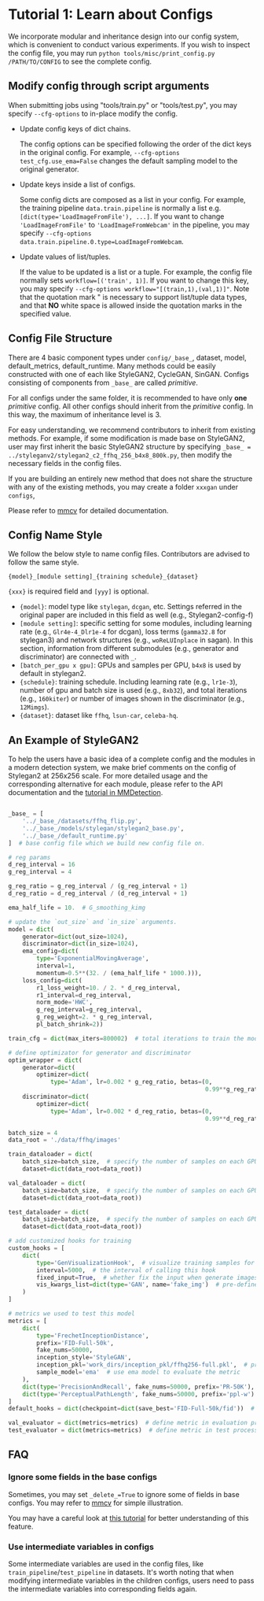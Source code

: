 # Tutorial 1: Learn about Configs

We incorporate modular and inheritance design into our config system, which is convenient to conduct various experiments.
If you wish to inspect the config file, you may run `python tools/misc/print_config.py /PATH/TO/CONFIG` to see the complete config.

## Modify config through script arguments

When submitting jobs using "tools/train.py" or "tools/test.py", you may specify `--cfg-options` to in-place modify the config.

- Update config keys of dict chains.

  The config options can be specified following the order of the dict keys in the original config.
  For example, `--cfg-options test_cfg.use_ema=False` changes the default sampling model to the original generator.

- Update keys inside a list of configs.

  Some config dicts are composed as a list in your config. For example, the training pipeline `data.train.pipeline` is normally a list
  e.g. `[dict(type='LoadImageFromFile'), ...]`. If you want to change `'LoadImageFromFile'` to `'LoadImageFromWebcam'` in the pipeline,
  you may specify `--cfg-options data.train.pipeline.0.type=LoadImageFromWebcam`.

- Update values of list/tuples.

  If the value to be updated is a list or a tuple. For example, the config file normally sets `workflow=[('train', 1)]`. If you want to
  change this key, you may specify `--cfg-options workflow="[(train,1),(val,1)]"`. Note that the quotation mark " is necessary to
  support list/tuple data types, and that **NO** white space is allowed inside the quotation marks in the specified value.

## Config File Structure

There are 4 basic component types under `config/_base_`, dataset, model, default_metrics, default_runtime.
Many methods could be easily constructed with one of each like StyleGAN2, CycleGAN, SinGAN.
Configs consisting of components from `_base_` are called _primitive_.

For all configs under the same folder, it is recommended to have only **one** _primitive_ config. All other configs should inherit from the _primitive_ config. In this way, the maximum of inheritance level is 3.

For easy understanding, we recommend contributors to inherit from existing methods.
For example, if some modification is made base on StyleGAN2, user may first inherit the basic StyleGAN2 structure by specifying `_base_ = ../styleganv2/stylegan2_c2_ffhq_256_b4x8_800k.py`, then modify the necessary fields in the config files.

If you are building an entirely new method that does not share the structure with any of the existing methods, you may create a folder `xxxgan` under `configs`,

Please refer to [mmcv](https://mmcv.readthedocs.io/en/latest/utils.html#config) for detailed documentation.

## Config Name Style

We follow the below style to name config files. Contributors are advised to follow the same style.

```
{model}_[module setting]_{training schedule}_{dataset}
```

`{xxx}` is required field and `[yyy]` is optional.

- `{model}`: model type like `stylegan`, `dcgan`, etc. Settings referred in the original paper are included in this field as well (e.g., Stylegan2-config-f)
- `[module setting]`: specific setting for some modules, including learning rate (e.g., `Glr4e-4_Dlr1e-4` for dcgan), loss terms (`gamma32.8` for stylegan3) and network structures (e.g., `woReLUInplace` in sagan). In this section, information from different submodules (e.g., generator and discriminator) are connected with `_`.
- `[batch_per_gpu x gpu]`: GPUs and samples per GPU, `b4x8` is used by default in stylegan2.
- `{schedule}`: training schedule. Including learning rate (e.g., `lr1e-3`), number of gpu and batch size is used (e.g., `8xb32`), and total iterations (e.g., `160kiter`) or number of images shown in the discriminator (e.g., `12Mimgs`).
- `{dataset}`: dataset like `ffhq`, `lsun-car`, `celeba-hq`.

## An Example of StyleGAN2

To help the users have a basic idea of a complete config and the modules in a modern detection system,
we make brief comments on the config of Stylegan2 at 256x256 scale.
For more detailed usage and the corresponding alternative for each module, please refer to the API documentation and the [tutorial in MMDetection](https://github.com/open-mmlab/mmdetection/blob/master/docs/en/tutorials/config.md).

```python

_base_ = [
    '../_base_/datasets/ffhq_flip.py',
    '../_base_/models/stylegan/stylegan2_base.py',
    '../_base_/default_runtime.py'
]  # base config file which we build new config file on.

# reg params
d_reg_interval = 16
g_reg_interval = 4

g_reg_ratio = g_reg_interval / (g_reg_interval + 1)
d_reg_ratio = d_reg_interval / (d_reg_interval + 1)

ema_half_life = 10.  # G_smoothing_kimg

# update the `out_size` and `in_size` arguments.
model = dict(
    generator=dict(out_size=1024),
    discriminator=dict(in_size=1024),
    ema_config=dict(
        type='ExponentialMovingAverage',
        interval=1,
        momentum=0.5**(32. / (ema_half_life * 1000.))),
    loss_config=dict(
        r1_loss_weight=10. / 2. * d_reg_interval,
        r1_interval=d_reg_interval,
        norm_mode='HWC',
        g_reg_interval=g_reg_interval,
        g_reg_weight=2. * g_reg_interval,
        pl_batch_shrink=2))

train_cfg = dict(max_iters=800002)  # total iterations to train the model

# define optimizator for generator and discriminator
optim_wrapper = dict(
    generator=dict(
        optimizer=dict(
            type='Adam', lr=0.002 * g_reg_ratio, betas=(0,
                                                        0.99**g_reg_ratio))),
    discriminator=dict(
        optimizer=dict(
            type='Adam', lr=0.002 * d_reg_ratio, betas=(0,
                                                        0.99**d_reg_ratio))))

batch_size = 4
data_root = './data/ffhq/images'

train_dataloader = dict(
    batch_size=batch_size,  # specify the number of samples on each GPU
    dataset=dict(data_root=data_root))

val_dataloader = dict(
    batch_size=batch_size,  # specify the number of samples on each GPU
    dataset=dict(data_root=data_root))

test_dataloader = dict(
    batch_size=batch_size,  # specify the number of samples on each GPU
    dataset=dict(data_root=data_root))

# add customized hooks for training
custom_hooks = [
    dict(
        type='GenVisualizationHook',  # visualize training samples for GANs
        interval=5000,  # the interval of calling this hook
        fixed_input=True,  # whether fix the input when generate images
        vis_kwargs_list=dict(type='GAN', name='fake_img')  # pre-defined visualize config for GAN models
    )
]

# metrics we used to test this model
metrics = [
    dict(
        type='FrechetInceptionDistance',
        prefix='FID-Full-50k',
        fake_nums=50000,
        inception_style='StyleGAN',
        inception_pkl='work_dirs/inception_pkl/ffhq256-full.pkl',  # provide the inception pkl for FID
        sample_model='ema'  # use ema model to evaluate the metric
    ),
    dict(type='PrecisionAndRecall', fake_nums=50000, prefix='PR-50K'),
    dict(type='PerceptualPathLength', fake_nums=50000, prefix='ppl-w')
]
default_hooks = dict(checkpoint=dict(save_best='FID-Full-50k/fid'))  # save checkpoint has the best FID metric

val_evaluator = dict(metrics=metrics)  # define metric in evaluation process
test_evaluator = dict(metrics=metrics)  # define metric in test process
```

## FAQ

### Ignore some fields in the base configs

Sometimes, you may set `_delete_=True` to ignore some of fields in base configs.
You may refer to [mmcv](https://mmcv.readthedocs.io/en/latest/utils.html#inherit-from-base-config-with-ignored-fields) for simple illustration.

You may have a careful look at [this tutorial](https://github.com/open-mmlab/mmengine/blob/main/docs/zh_cn/tutorials/config.md) for better understanding of this feature.

### Use intermediate variables in configs

Some intermediate variables are used in the config files, like `train_pipeline`/`test_pipeline` in datasets.
It's worth noting that when modifying intermediate variables in the children configs, users need to pass the intermediate variables into corresponding fields again.
